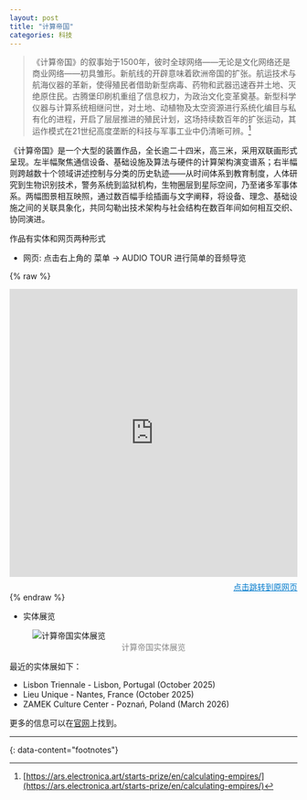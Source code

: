 ```yaml
---
layout: post
title: "计算帝国"
categories: 科技
---
```



> 《计算帝国》的叙事始于1500年，彼时全球网络——无论是文化网络还是商业网络——初具雏形。新航线的开辟意味着欧洲帝国的扩张。航运技术与航海仪器的革新，使得殖民者借助新型病毒、药物和武器迅速吞并土地、灭绝原住民。古腾堡印刷机重组了信息权力，为政治文化变革奠基。新型科学仪器与计算系统相继问世，对土地、动植物及太空资源进行系统化编目与私有化的进程，开启了层层推进的殖民计划，这场持续数百年的扩张运动，其运作模式在21世纪高度垄断的科技与军事工业中仍清晰可辨。[^1]


《计算帝国》是一个大型的装置作品，全长逾二十四米，高三米，采用双联画形式呈现。左半幅聚焦通信设备、基础设施及算法与硬件的计算架构演变谱系；右半幅则跨越数十个领域讲述控制与分类的历史轨迹——从时间体系到教育制度，人体研究到生物识别技术，警务系统到监狱机构，生物圈层到星际空间，乃至诸多军事体系。两幅图景相互映照，通过数百幅手绘插画与文字阐释，将设备、理念、基础设施之间的关联具象化，共同勾勒出技术架构与社会结构在数百年间如何相互交织、协同演进。

作品有实体和网页两种形式
- 网页: 点击右上角的 菜单 -> AUDIO TOUR 进行简单的音频导览

{% raw %}
<div style="aspect-ratio: 1 / 1; width: 100%; max-width: 100vw; overflow: hidden;">
  <iframe src="https://calculatingempires.net/" style="width:100%; height:100%; border:0;" allowfullscreen></iframe>
</div>
<div style="text-align: right; margin-top: 0.5em;">
  <a href="https://calculatingempires.net/" target="_blank" rel="noopener" style="font-size: 1em; color: #007acc;">点击跳转到原网页</a>
</div>
{% endraw %}

- 实体展览
<figure>
  <img src="https://calculatingempires.net/content/info/info_venice_1.jpg" alt="计算帝国实体展览" title="计算帝国实体展览">
  <figcaption style="text-align:center;color:#888;">计算帝国实体展览</figcaption>
</figure>
最近的实体展如下：

  - Lisbon Triennale - Lisbon, Portugal (October 2025)
  - Lieu Unique - Nantes, France (October 2025)
  - ZAMEK Culture Center - Poznań, Poland (March 2026)

更多的信息可以在[官网](https://calculatingempires.net/info)上找到。

---
{: data-content="footnotes"}
[^1]: [https://ars.electronica.art/starts-prize/en/calculating-empires/](https://ars.electronica.art/starts-prize/en/calculating-empires/)

